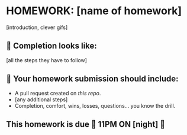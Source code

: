 # HOMEWORK: [name of homework]

[introduction, clever gifs]

## 🚀 Completion looks like:

[all the steps they have to follow]

## 🚀 Your homework submission should include:

- A pull request created on _this repo_.
- [any additional steps]
- Completion, comfort, wins, losses, questions... you know the drill.

## This homework is due 🚨 11PM ON [night] 🚨